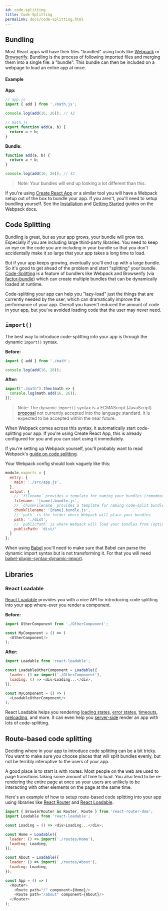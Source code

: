 ```yaml
---
id: code-splitting
title: Code-Splitting
permalink: docs/code-splitting.html
---
```


## Bundling

Most React apps will have their files "bundled" using tools like
[Webpack](https://webpack.js.org/) or [Browserify](http://browserify.org/).
Bundling is the process of following imported files and merging them into a
single file: a "bundle". This bundle can then be included on a webpage to load
an entire app at once.

#### Example

**App:**

```js
// app.js
import { add } from './math.js';

console.log(add(16, 26)); // 42
```

```js
// math.js
export function add(a, b) {
  return a + b;
}
```

**Bundle:**

```js
function add(a, b) {
  return a + b;
}

console.log(add(16, 26)); // 42
```

> Note: Your bundles will end up looking a lot different than this.

If you're using [Create React App](https://github.com/facebookincubator/create-react-app)
or a similar tool you will have a Webpack setup out of the box to bundle your
app. If you aren't, you'll need to setup bundling yourself. See the
[Installation](https://webpack.js.org/guides/installation/) and
[Getting Started](https://webpack.js.org/guides/getting-started/) guides on the
Webpack docs.

## Code Splitting

Bundling is great, but as your app grows, your bundle will grow too. Especially
if you are including large third-party libraries. You need to keep an eye on
the code you are including in your bundle so that you don't accidentally make
it so large that your app takes a long time to load.

But if your app keeps growing, eventually you'll end up with a large bundle. So
it's good to get ahead of the problem and start "splitting" your bundle.
[Code-Splitting](https://webpack.js.org/guides/code-splitting/) is a feature
of bundlers like Webpack and Browserify (via
[factor-bundle](https://github.com/browserify/factor-bundle)) which can create
multiple bundles that can be dynamically loaded at runtime.

Code-splitting your app can help you "lazy-load" just the things that are
currently needed by the user, which can dramatically improve the performance of
your app. Overall you haven't reduced the amount of code in your app, but
you've avoided loading code that the user may never need.

## `import()`

The best way to introduce code-splitting into your app is through the dynamic
`import()` syntax.

**Before:**

```js
import { add } from './math';

console.log(add(16, 26));
```

**After:**

```js
import("./math").then(math => {
  console.log(math.add(16, 26));
});
```

> Note: The dynamic `import()` syntax is a ECMAScript (JavaScript)
> [proposal](https://github.com/tc39/proposal-dynamic-import) not currently
> accepted into the language standard. It is expected to be accepted within the
> near future.

When Webpack comes across this syntax, it automatically start code-splitting
your app. If you're using Create React App, this is already configured for you
and you can start using it immediately.

If you're setting up Webpack yourself, you'll probably want to read Webpack's
[guide on code splitting](https://webpack.js.org/guides/code-splitting/).

Your Webpack config should look vaguely like this:

```js
module.exports = {
  entry: {
    main: './src/app.js',
  },
  output: {
    // `filename` provides a template for naming your bundles (remember to use `[name]`)
    filename: '[name].bundle.js',
    // `chunkFilename` provides a template for naming code-split bundles (optional)
    chunkFilename: '[name].bundle.js',
    // `path` is the folder where Webpack will place your bundles
    path: './dist',
    // `publicPath` is where Webpack will load your bundles from (optional)
    publicPath: 'dist/'
  }
};
```

When using [Babel](http://babeljs.io/) you'll need to make sure that Babel can
parse the dynamic import syntax but is not transforming it. For that you will need [babel-plugin-syntax-dynamic-import](https://yarnpkg.com/en/package/babel-plugin-syntax-dynamic-import).

## Libraries

### React Loadable

[React Loadable](https://github.com/thejameskyle/react-loadable) provides you
with a nice API for introducing code splitting into your app where-ever you
render a component.

**Before:**

```js
import OtherComponent from './OtherComponent';

const MyComponent = () => (
  <OtherComponent/>
);
```

**After:**

```js
import Loadable from 'react-loadable';

const LoadableOtherComponent = Loadable({
  loader: () => import('./OtherComponent'),
  loading: () => <div>Loading...</div>,
});

const MyComponent = () => (
  <LoadableOtherComponent/>
);
```

React Loadable helps you rendering
[loading states](https://github.com/thejameskyle/react-loadable#creating-a-great-loading-component),
[error states](https://github.com/thejameskyle/react-loadable#loading-error-states),
[timeouts](https://github.com/thejameskyle/react-loadable#timing-out-when-the-loader-is-taking-too-long),
[preloading](https://github.com/thejameskyle/react-loadable#preloading), and
more. It can even help you [server-side](https://github.com/thejameskyle/react-loadable#------------server-side-rendering)
render an app with lots of code-splitting.

## Route-based code splitting

Deciding where in your app to introduce code splitting can be a bit tricky. You
want to make sure you choose places that will split bundles evenly, but not be
terribly interuptive to the users of your app.

A good place is to start is with routes. Most people on the web are used to
page transitions taking some amount of time to load. You also tend to be
re-rendering the entire page at once so your users are unlikely to be
interacting with other elements on the page at the same time.

Here's an example of how to setup route-based code splitting into your app using
libraries like [React Router](https://reacttraining.com/react-router/) and
[React Loadable](https://github.com/thejameskyle/react-loadable).

```js
import { BrowserRouter as Router, Route } from 'react-router-dom';
import Loadable from 'react-loadable';

const Loading = () => <div>Loading...</div>;

const Home = Loadable({
  loader: () => import('./routes/Home'),
  loading: Loading,
});

const About = Loadable({
  loader: () => import('./routes/About'),
  loading: Loading,
});

const App = () => (
  <Router>
    <Route path="/" component={Home}/>
    <Route path="/about" component={About}/>
  </Router>
);
```
